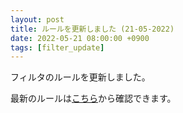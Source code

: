 ```yaml
---
layout: post
title: ルールを更新しました (21-05-2022)
date: 2022-05-21 08:00:00 +0900
tags: [filter_update]
---
```


フィルタのルールを更新しました。

最新のルールは[こちら](https://github.com/kittytail/BlockerRules)から確認できます。

